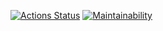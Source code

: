 [![Actions Status](https://github.com/RamiGaggi/python-project-lvl1/workflows/hexlet-check/badge.svg)](https://github.com/RamiGaggi/python-project-lvl1/actions)
[![Maintainability](https://api.codeclimate.com/v1/badges/a99a88d28ad37a79dbf6/maintainability)](https://codeclimate.com/github/RamiGaggi/python-project-lvl1)
